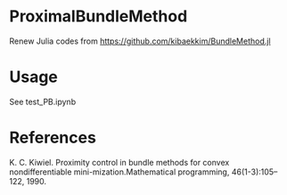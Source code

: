 # ProximalBundleMethod
Renew Julia codes from https://github.com/kibaekkim/BundleMethod.jl

# Usage
See test_PB.ipynb

# References

K. C. Kiwiel.  Proximity control in bundle methods for convex nondifferentiable mini-mization.Mathematical programming, 46(1-3):105–122, 1990.
